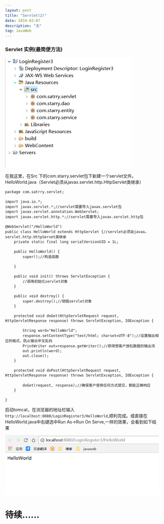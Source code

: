 ```yaml
---
layout: post
title: "Servlet(2)"
date: 2019-03-07
description: "无"
tag: JavaWeb
---   
```


### Servlet 实例(最简便方法)

![](/images/posts/2019030701.png)

在我这里，在Src 下的com.starry.servlet包下新建一个servlet文件。HelloWorld.java（Servlet必须从javax.servlet.http.HttpServlet类继承）

```
package com.satrry.servlet;

import java.io.*;
import javax.servlet.*;//servlet需要导入javax.servlet包
import javax.servlet.annotation.WebServlet;
import javax.servlet.http.*;//servlet需要导入javax.servlet.http包

@WebServlet("/HelloWorld")
public class HelloWorld extends HttpServlet {//servlet必须自javax。servlet.http.HttpServet类继承
	private static final long serialVersionUID = 1L;
       
    public HelloWorld() {
        super();//构造函数
       
    }

	public void init() throws ServletException {
		//调用初始化servlet对象
	}

	public void destroy() {
		super.destroy();//销毁servlet对象
	}

	protected void doGet(HttpServletRequest request, HttpServletResponse response) throws ServletException, IOException {
		
		String word="HelloWorld";
		response.setContentType("text/html; charset=UTF-8");//设置输出相应的格式，防止输出中文乱码
		PrintWriter out=response.getWriter();//获得想客户放松数据的输出流
		out.println(word);
		out.close();
	}

	protected void doPost(HttpServletRequest request, HttpServletResponse response) throws ServletException, IOException {
		
		doGet(request, response);//确保客户使用任何方式提交，都能正确响应
	}

}

```

启动tomcat，在浏览器的地址栏输入`http://localhost:8080/LoginRegister3/HelloWorld`,顺利完成。或直接在HelloWorld.java中右键选中Run As->Run On Serve,一样的效果，会看到如下结果

![](/images/posts/2019030702.png)


# 待续......